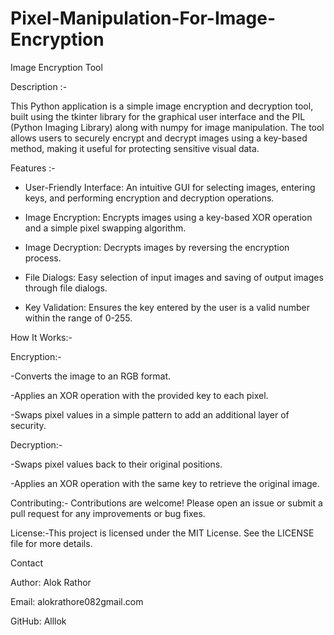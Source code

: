 # Pixel-Manipulation-For-Image-Encryption
Image Encryption Tool

Description :-

This Python application is a simple image encryption and decryption tool, built using the tkinter library for the graphical user interface and the PIL (Python Imaging Library) along with numpy for image manipulation. The tool allows users to securely encrypt and decrypt images using a key-based method, making it useful for protecting sensitive visual data.


Features :-

- User-Friendly Interface: An intuitive GUI for selecting images, entering keys, and performing encryption and decryption operations.

- Image Encryption: Encrypts images using a key-based XOR operation and a simple pixel swapping algorithm.

- Image Decryption: Decrypts images by reversing the encryption process.

- File Dialogs: Easy selection of input images and saving of output images through file dialogs.

- Key Validation: Ensures the key entered by the user is a valid number within the range of 0-255.


How It Works:-


Encryption:-

-Converts the image to an RGB format.

-Applies an XOR operation with the provided key to each pixel.

-Swaps pixel values in a simple pattern to add an additional layer of security.


Decryption:-

-Swaps pixel values back to their original positions.

-Applies an XOR operation with the same key to retrieve the original image.


Contributing:- Contributions are welcome! Please open an issue or submit a pull request for any improvements or bug fixes.


License:-This project is licensed under the MIT License. See the LICENSE file for more details.


Contact

Author: Alok Rathor

Email: alokrathore082gmail.com

GitHub: Alllok




